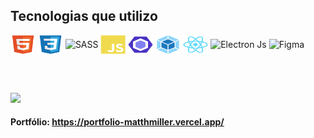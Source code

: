 ## Tecnologias que utilizo
<div style="display: inline_block;">
  <img align="center" alt="HTML" height="30" width="40" src="https://raw.githubusercontent.com/devicons/devicon/master/icons/html5/html5-original.svg"/>
  <img align="center" alt="CSS" height="30" width="40" src="https://raw.githubusercontent.com/devicons/devicon/master/icons/css3/css3-original.svg"/>
  <img align="center" alt="SASS" height="30" width="40" src="https://raw.githubusercontent.com/devicons/devicon/master/icons/css3/sass/sass-original.svg"/>
  <img align="center" alt="Javascript" height="30" width="40" src="https://raw.githubusercontent.com/devicons/devicon/master/icons/javascript/javascript-plain.svg"/>
  <img align="center" alt="ESLint" height="30" width="40" src="https://raw.githubusercontent.com/devicons/devicon/master/icons/eslint/eslint-original.svg"/>
  <img align="center" alt="Webpack" height="30" width="40" src="https://raw.githubusercontent.com/devicons/devicon/master/icons/webpack/webpack-original.svg"/>
  <img align="center" alt="React Js" height="30" width="40" src="https://raw.githubusercontent.com/devicons/devicon/master/icons/react/react-original.svg"/>
    <img align="center" alt="Electron Js" height="30" width="40" src="https://raw.githubusercontent.com/MatthMiller/devicon/master/icons/electron/electron-original.svg"/>
  <img align="center" alt="Figma" height="30" width="40" src="https://cdn.jsdelivr.net/gh/devicons/devicon/icons/figma/figma-original.svg"/>
  
</div>

<br></br>

<img height="180em" src="https://github-readme-stats-sigma-five.vercel.app/api/top-langs/?username=MatthMiller&layout=compact&langs_count=7&theme=tokyonight" />


#### Portfólio: https://portfolio-matthmiller.vercel.app/




